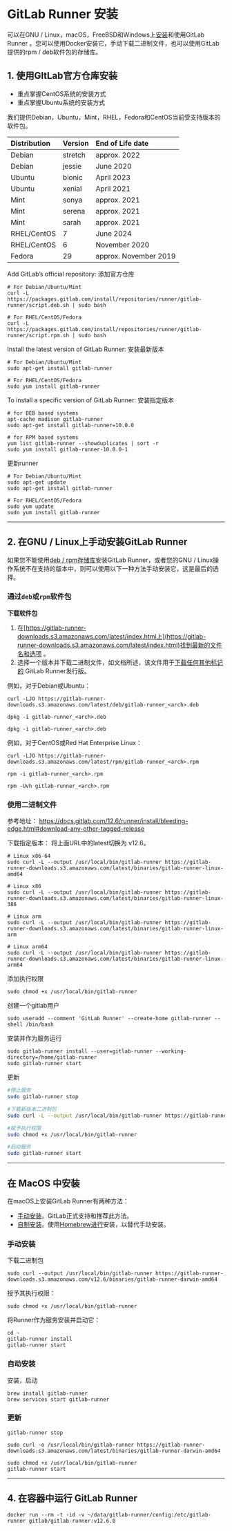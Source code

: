 # GitLab Runner 安装

可以在GNU / Linux，macOS，FreeBSD和Windows上[安装](https://docs.gitlab.com/12.8/runner/install/index.html)和使用GitLab Runner 。您可以使用Docker安装它，手动下载二进制文件，也可以使用GitLab提供的rpm / deb软件包的存储库。

## 1. 使用GItLab官方仓库安装

- 重点掌握CentOS系统的安装方式
- 重点掌握Ubuntu系统的安装方式

我们提供Debian，Ubuntu，Mint，RHEL，Fedora和CentOS当前受支持版本的软件包。

| Distribution | Version | End of Life date      |
| :----------- | :------ | :-------------------- |
| Debian       | stretch | approx. 2022          |
| Debian       | jessie  | June 2020             |
| Ubuntu       | bionic  | April 2023            |
| Ubuntu       | xenial  | April 2021            |
| Mint         | sonya   | approx. 2021          |
| Mint         | serena  | approx. 2021          |
| Mint         | sarah   | approx. 2021          |
| RHEL/CentOS  | 7       | June 2024             |
| RHEL/CentOS  | 6       | November 2020         |
| Fedora       | 29      | approx. November 2019 |

Add GitLab’s official repository:  添加官方仓库

```
# For Debian/Ubuntu/Mint
curl -L https://packages.gitlab.com/install/repositories/runner/gitlab-runner/script.deb.sh | sudo bash

# For RHEL/CentOS/Fedora
curl -L https://packages.gitlab.com/install/repositories/runner/gitlab-runner/script.rpm.sh | sudo bash
```

Install the latest version of GitLab Runner: 安装最新版本

```
# For Debian/Ubuntu/Mint
sudo apt-get install gitlab-runner

# For RHEL/CentOS/Fedora
sudo yum install gitlab-runner
```

To install a specific version of GitLab Runner: 安装指定版本

```
# for DEB based systems
apt-cache madison gitlab-runner
sudo apt-get install gitlab-runner=10.0.0

# for RPM based systems
yum list gitlab-runner --showduplicates | sort -r
sudo yum install gitlab-runner-10.0.0-1
```

更新runner

```
# For Debian/Ubuntu/Mint
sudo apt-get update
sudo apt-get install gitlab-runner

# For RHEL/CentOS/Fedora
sudo yum update
sudo yum install gitlab-runner
```

-----

## 2. 在GNU / Linux上手动安装GitLab Runner

如果您不能使用[deb / rpm存储库](https://docs.gitlab.com/12.6/runner/install/linux-repository.html)安装GitLab Runner，或者您的GNU / Linux操作系统不在支持的版本中，则可以使用以下一种方法手动安装它，这是最后的选择。

### 通过`deb`或`rpm`软件包

**下载软件包**

1. 在[https://gitlab-runner-downloads.s3.amazonaws.com/latest/index.html上](https://gitlab-runner-downloads.s3.amazonaws.com/latest/index.html)找到最新的文件名和选项 。
2. 选择一个版本并下载二进制文件，如文档所述，该文件用于[下载任何其他标记的](https://docs.gitlab.com/12.6/runner/install/bleeding-edge.html#download-any-other-tagged-release) GitLab Runner发行版。

例如，对于Debian或Ubuntu：

```
curl -LJO https://gitlab-runner-downloads.s3.amazonaws.com/latest/deb/gitlab-runner_<arch>.deb

dpkg -i gitlab-runner_<arch>.deb

dpkg -i gitlab-runner_<arch>.deb
```

例如，对于CentOS或Red Hat Enterprise Linux：

```
curl -LJO https://gitlab-runner-downloads.s3.amazonaws.com/latest/rpm/gitlab-runner_<arch>.rpm

rpm -i gitlab-runner_<arch>.rpm

rpm -Uvh gitlab-runner_<arch>.rpm
```

### 使用二进制文件

参考地址： https://docs.gitlab.com/12.6/runner/install/bleeding-edge.html#download-any-other-tagged-release

下载指定版本： 将上面URL中的latest切换为 v12.6。

```
# Linux x86-64
sudo curl -L --output /usr/local/bin/gitlab-runner https://gitlab-runner-downloads.s3.amazonaws.com/latest/binaries/gitlab-runner-linux-amd64

# Linux x86
sudo curl -L --output /usr/local/bin/gitlab-runner https://gitlab-runner-downloads.s3.amazonaws.com/latest/binaries/gitlab-runner-linux-386

# Linux arm
sudo curl -L --output /usr/local/bin/gitlab-runner https://gitlab-runner-downloads.s3.amazonaws.com/latest/binaries/gitlab-runner-linux-arm

# Linux arm64
sudo curl -L --output /usr/local/bin/gitlab-runner https://gitlab-runner-downloads.s3.amazonaws.com/latest/binaries/gitlab-runner-linux-arm64
```

添加执行权限

```
sudo chmod +x /usr/local/bin/gitlab-runner
```

创建一个gitlab用户

```
sudo useradd --comment 'GitLab Runner' --create-home gitlab-runner --shell /bin/bash
```

安装并作为服务运行

```
sudo gitlab-runner install --user=gitlab-runner --working-directory=/home/gitlab-runner
sudo gitlab-runner start
```

更新

```bash
#停止服务
sudo gitlab-runner stop

#下载新版本二进制包
sudo curl -L --output /usr/local/bin/gitlab-runner https://gitlab-runner-downloads.s3.amazonaws.com/latest/binaries/gitlab-runner-linux-amd64

#赋予执行权限
sudo chmod +x /usr/local/bin/gitlab-runner

#启动服务
sudo gitlab-runner start
```

---

## 在 MacOS 中安装

在macOS上安装GitLab Runner有两种方法：

- [手动安装](https://docs.gitlab.com/12.6/runner/install/osx.html#manual-installation-official)。GitLab正式支持和推荐此方法。
- [自制安装](https://docs.gitlab.com/12.6/runner/install/osx.html#homebrew-installation-alternative)。使用[Homebrew进行](https://brew.sh/)安装，以替代手动安装。

### 手动安装

下载二进制包

```
sudo curl --output /usr/local/bin/gitlab-runner https://gitlab-runner-downloads.s3.amazonaws.com/v12.6/binaries/gitlab-runner-darwin-amd64
```

授予其执行权限：

```
sudo chmod +x /usr/local/bin/gitlab-runner
```

将Runner作为服务安装并启动它：

```
cd ~
gitlab-runner install
gitlab-runner start
```

### 自动安装

安装，启动

```
brew install gitlab-runner
brew services start gitlab-runner
```

### 更新

```
gitlab-runner stop

sudo curl -o /usr/local/bin/gitlab-runner https://gitlab-runner-downloads.s3.amazonaws.com/latest/binaries/gitlab-runner-darwin-amd64

sudo chmod +x /usr/local/bin/gitlab-runner
gitlab-runner start
```

----

## 4. 在容器中运行 GitLab Runner

```
docker run --rm -t -id -v ~/data/gitlab-runner/config:/etc/gitlab-runner gitlab/gitlab-runner:v12.6.0 
```
